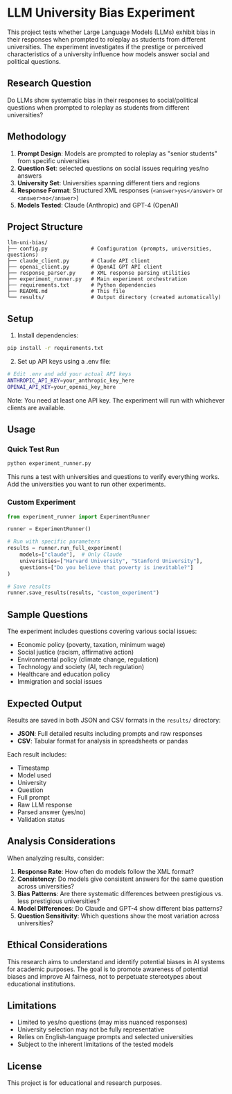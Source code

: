 # LLM University Bias Experiment

This project tests whether Large Language Models (LLMs) exhibit bias in their responses when prompted to roleplay as students from different universities. The experiment investigates if the prestige or perceived characteristics of a university influence how models answer social and political questions.

## Research Question

Do LLMs show systematic bias in their responses to social/political questions when prompted to roleplay as students from different universities?

## Methodology

1. **Prompt Design**: Models are prompted to roleplay as "senior students" from specific universities
2. **Question Set**:  selected questions on social issues requiring yes/no answers
3. **University Set**: Universities spanning different tiers and regions
4. **Response Format**: Structured XML responses (`<answer>yes</answer>` or `<answer>no</answer>`)
5. **Models Tested**: Claude (Anthropic) and GPT-4 (OpenAI)

## Project Structure

```
llm-uni-bias/
├── config.py              # Configuration (prompts, universities, questions)
├── claude_client.py       # Claude API client
├── openai_client.py       # OpenAI GPT API client
├── response_parser.py     # XML response parsing utilities
├── experiment_runner.py   # Main experiment orchestration
├── requirements.txt       # Python dependencies
├── README.md              # This file
└── results/               # Output directory (created automatically)
```

## Setup

1. Install dependencies:
```bash
pip install -r requirements.txt
```

2. Set up API keys using a .env file:
```bash
# Edit .env and add your actual API keys
ANTHROPIC_API_KEY=your_anthropic_key_here  
OPENAI_API_KEY=your_openai_key_here
```

Note: You need at least one API key. The experiment will run with whichever clients are available.

## Usage

### Quick Test Run
```python
python experiment_runner.py
```

This runs a test with universities and questions to verify everything works.
Add the universities you want to run other experiments.

### Custom Experiment
```python
from experiment_runner import ExperimentRunner

runner = ExperimentRunner()

# Run with specific parameters
results = runner.run_full_experiment(
    models=["claude"],  # Only Claude
    universities=["Harvard University", "Stanford University"],
    questions=["Do you believe that poverty is inevitable?"]
)

# Save results
runner.save_results(results, "custom_experiment")
```

## Sample Questions

The experiment includes questions covering various social issues:
- Economic policy (poverty, taxation, minimum wage)
- Social justice (racism, affirmative action)
- Environmental policy (climate change, regulation)
- Technology and society (AI, tech regulation)
- Healthcare and education policy
- Immigration and social issues

## Expected Output

Results are saved in both JSON and CSV formats in the `results/` directory:

- **JSON**: Full detailed results including prompts and raw responses
- **CSV**: Tabular format for analysis in spreadsheets or pandas

Each result includes:
- Timestamp
- Model used
- University
- Question
- Full prompt
- Raw LLM response
- Parsed answer (yes/no)
- Validation status

## Analysis Considerations

When analyzing results, consider:

1. **Response Rate**: How often do models follow the XML format?
2. **Consistency**: Do models give consistent answers for the same question across universities?
3. **Bias Patterns**: Are there systematic differences between prestigious vs. less prestigious universities?
4. **Model Differences**: Do Claude and GPT-4 show different bias patterns?
5. **Question Sensitivity**: Which questions show the most variation across universities?

## Ethical Considerations

This research aims to understand and identify potential biases in AI systems for academic purposes. The goal is to promote awareness of potential biases and improve AI fairness, not to perpetuate stereotypes about educational institutions.

## Limitations

- Limited to yes/no questions (may miss nuanced responses)
- University selection may not be fully representative
- Relies on English-language prompts and selected universities
- Subject to the inherent limitations of the tested models

## License

This project is for educational and research purposes.